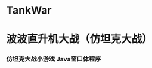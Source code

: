 ﻿# TankWar
<h1>波波直升机大战（仿坦克大战）</h1>


<h3>仿坦克大战小游戏 Java窗口体程序</h3>



<br />
<img src"https://github.com/leonInShanghai/TankWar/blob/master/otherPic/QQ%E5%9B%BE%E7%89%8720190628232850.png">

<br />
<img src"https://github.com/leonInShanghai/TankWar/blob/master/otherPic/QQ%E5%9B%BE%E7%89%8720190628232906.png">


<br />
<img src"https://github.com/leonInShanghai/TankWar/blob/master/otherPic/QQ%E5%9B%BE%E7%89%8720190628232915.png">


<div/>
